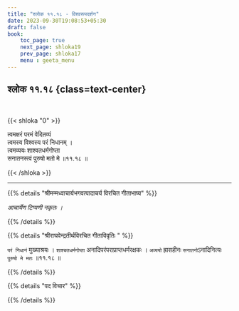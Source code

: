 ```yaml
---
title: "श्लोक ११.१८ - विश्वरूपदर्शन"
date: 2023-09-30T19:08:53+05:30
draft: false
book:
    toc_page: true
    next_page: shloka19
    prev_page: shloka17
    menu : geeta_menu
---
```




## श्लोक ११.१८ {class=text-center}

<br/>

{{< shloka  "0"  >}}

त्वमक्षरं परमं वेदितव्यं  
त्वमस्य विश्वस्य परं निधानम् ।    
त्वमव्ययः शाश्वतधर्मगोप्ता  
सनातनस्त्वं पुरुषो मतो मे ॥११.१८ ॥

{{< /shloka >}}

---


{{% details "श्रीमन्मध्वाचार्यभगवत्पादाचर्य विरचित  गीताभाष्य" %}}

*आचार्येण टिप्पणी नकृतः ।*

{{% /details %}}



{{% details "श्रीराघवेन्द्रतीर्थविरचित गीताविवृतिः " %}}

`परं निधानं` मुख्याश्रयः । `शाश्चतधर्मगोप्ता` 
अनादिपरंपराप्राप्तधर्मरक्षकः । 
`अव्ययो` ह्रासहीनः `सनातनो`ऽनादिनित्यः `पुरुषो मे मतः` 
॥११.१८ ॥

{{% /details %}}



{{% details "पद विचार" %}}


{{% /details %}}
